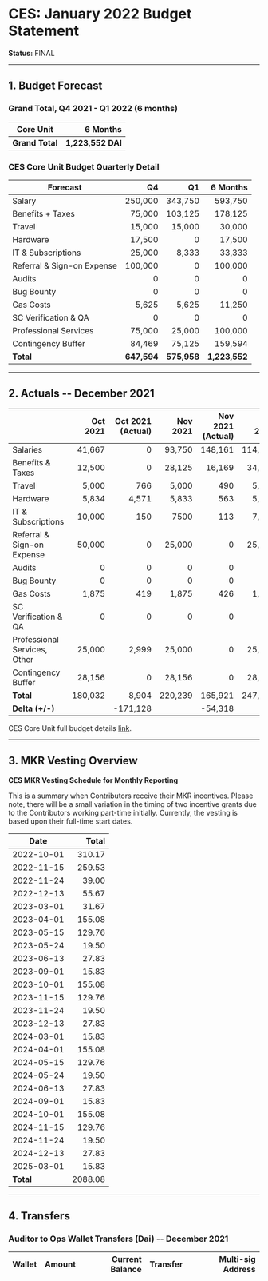 # CES: January 2022 Budget Statement

**Status:** FINAL

---

## 1. Budget Forecast

### Grand Total, Q4 2021 - Q1 2022 (6 months)

| Core Unit      | 6 Months          |
| ---            |               ---:|
| **Grand Total**| **1,223,552 DAI** |

### CES Core Unit Budget Quarterly Detail

| **Forecast**               | Q4          | Q1          | 6 Months      |
| -------------------------- | ----------: | ----------: | ------------: |
| Salary                     |	   250,000 | 343,750     |       593,750 |
| Benefits + Taxes           |	    75,000 | 103,125     |       178,125 |
| Travel                     |	    15,000 | 15,000      |        30,000 |
| Hardware                   |	    17,500 | 0           |        17,500 |
| IT & Subscriptions         |	    25,000 | 8,333       |        33,333 |
| Referral & Sign-on Expense |	   100,000 | 0           |       100,000 |
| Audits                     |	         0 | 0           |             0 |
| Bug Bounty                 |	         0 | 0           |             0 |
| Gas Costs                  |	     5,625 | 5,625       |        11,250 |
| SC Verification & QA       |	         0 | 0           |             0 |
| Professional Services      |	    75,000 | 25,000      |       100,000 |
| Contingency Buffer         |	    84,469 | 75,125      |       159,594 |
| **Total**                  | **647,594** | **575,958** | **1,223,552** |

---

## 2. Actuals -- December 2021

|	                            |**Oct 2021**|**Oct 2021 (Actual)**|**Nov 2021**|**Nov 2021 (Actual)**|**Dec 2021**|**Dec 2021 (Actual)**|**Q4 2021**|**Q4 2021 (Actual)**|
|                           --- |       ---: |                ---: |       ---: |                ---: |       ---: |                ---: |      ---: |               ---: |
|Salaries	                    |41,667	     |0	                   |93,750      |148,161              |114,583     |65,001               |250,000    |213,162             |
|Benefits & Taxes               |12,500	     |0                    |28,125      |16,169               |34,375      |3,841                |75,000     |20,010              |
|Travel	                        |5,000	     |766	               |5,000       |490                  |5,000       |0                    |15,000     |1,256               |
|Hardware	                    |5,834	     |4,571	               |5,833       |563                  |5,833       |3,488                |17,500     |8,621               |
|IT & Subscriptions	            |10,000	     |150                  |7500        |113                  |7,500       |523                  |25,000     |786                 |
|Referral & Sign-on Expense	    |50,000	     |0	                   |25,000      |0                    |25,000      |0                    |100,000    |0                   |
|Audits	                        |0	         |0	                   |0           |0                    |0           |0                    |0          |0                   |
|Bug Bounty	                    |0	         |0	                   |0           |0                    |0           |0                    |0          |0                   |
|Gas Costs	                    |1,875	     |419	               |1,875       |426                  |1,875       |440                  |5,625      |1,284               |
|SC Verification & QA	        |0	         |0	                   |0           |0                    |0           |0                    |0          |0                   |
|Professional Services, Other	|25,000	     |2,999	               |25,000      |0                    |25,000      |1,800                |75,000     |4,799               |
|Contingency Buffer	            |28,156	     |0	                   |28,156      |0                    |28,156      |0                    |84,469     |0                   |
|**Total**	                    |180,032	 |8,904 	           |220,239     |165,921              |247,323     |75,092               |647,594    |249,917             |
|**Delta (+/-)**                |		     |-171,128             |            |-54,318              |            |-172,230             |           |-397,677            |


CES Core Unit full budget details [link](https://docs.google.com/spreadsheets/d/1Aeszzw1PRSEJnzlwNxTw8f_n33gmn-x41ooDZiCd3YA/edit?usp=sharing).

---

## 3. MKR Vesting Overview

**CES MKR Vesting Schedule for Monthly Reporting**

This is a summary when Contributors receive their MKR incentives. Please note, there will be a small variation in the timing of two incentive grants due to the Contributors working part-time initially. Currently, the vesting is based upon their full-time start dates.

| **Date**  | **Total** |
|       --- |      ---: |
|2022-10-01	|310.17     |
|2022-11-15	|259.53     |
|2022-11-24	|39.00      |
|2022-12-13	|55.67      |
|2023-03-01	|31.67      |
|2023-04-01	|155.08     |
|2023-05-15	|129.76     |
|2023-05-24	|19.50      |
|2023-06-13	|27.83      |
|2023-09-01	|15.83      |
|2023-10-01	|155.08     |
|2023-11-15	|129.76     |
|2023-11-24	|19.50      |
|2023-12-13	|27.83      |
|2024-03-01	|15.83      |
|2024-04-01	|155.08     |
|2024-05-15	|129.76     |
|2024-05-24	|19.50      |
|2024-06-13	|27.83      |
|2024-09-01	|15.83      |
|2024-10-01	|155.08     |
|2024-11-15	|129.76     |
|2024-11-24	|19.50      |
|2024-12-13	|27.83      |
|2025-03-01	|15.83      |
| **Total**	|2088.08    |

---

## 4. Transfers

### Auditor to Ops Wallet Transfers (Dai) -- December 2021

|             Wallet |           Amount | Current Balance |         Transfer |                          Multi-sig Address |
|-------------------:|-----------------:|----------------:|-----------------:|-------------------------------------------:|
